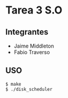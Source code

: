 # Tarea 3 S.O

## Integrantes

* Jaime Middleton
* Fabio Traverso

## USO
```
$ make
$ ./disk_scheduler


